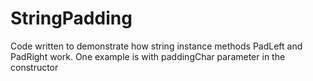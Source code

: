 # StringPadding
Code written to demonstrate how string instance methods PadLeft and PadRight work. One example is with paddingChar parameter in the constructor
